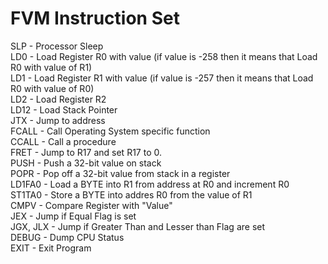 FVM Instruction Set
===
SLP - Processor Sleep<br>
LD0 - Load Register R0 with value (if value is -258 then it means that Load R0 with value of R1)<br>
LD1 - Load Register R1 with value (if value is -257 then it means that Load R0 with value of R0)<br>
LD2 - Load Register R2 <br>
LD12 - Load Stack Pointer <br>
JTX - Jump to address <br>
FCALL - Call Operating System specific function<br>
CCALL - Call a procedure<br>
FRET - Jump to R17 and set R17 to 0.<br>
PUSH - Push a 32-bit value on stack <br>
POPR - Pop off a 32-bit value from stack in a register<br>
LD1FA0 - Load a BYTE into R1 from address at R0 and increment R0<br>
ST1TA0 - Store a BYTE into addres R0 from the value of R1<br>
CMPV - Compare Register with "Value"<br>
JEX - Jump if Equal Flag is set<br>
JGX, JLX - Jump if Greater Than and Lesser than Flag are set<br>
DEBUG - Dump CPU Status <br>
EXIT - Exit Program <br>
